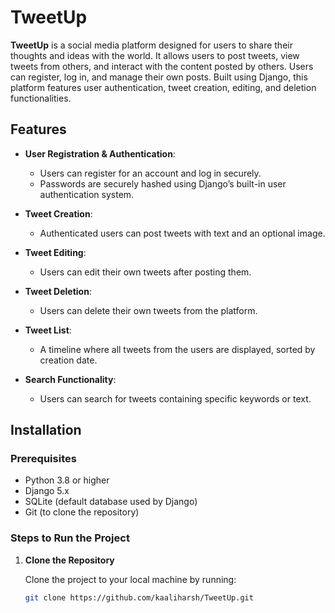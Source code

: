 # TweetUp

**TweetUp** is a social media platform designed for users to share their thoughts and ideas with the world. It allows users to post tweets, view tweets from others, and interact with the content posted by others. Users can register, log in, and manage their own posts. Built using Django, this platform features user authentication, tweet creation, editing, and deletion functionalities.

## Features

- **User Registration & Authentication**: 
  - Users can register for an account and log in securely.
  - Passwords are securely hashed using Django’s built-in user authentication system.
  
- **Tweet Creation**: 
  - Authenticated users can post tweets with text and an optional image.
  
- **Tweet Editing**: 
  - Users can edit their own tweets after posting them.
  
- **Tweet Deletion**: 
  - Users can delete their own tweets from the platform.
  
- **Tweet List**: 
  - A timeline where all tweets from the users are displayed, sorted by creation date.
  
- **Search Functionality**: 
  - Users can search for tweets containing specific keywords or text.

## Installation

### Prerequisites

- Python 3.8 or higher
- Django 5.x
- SQLite (default database used by Django)
- Git (to clone the repository)

### Steps to Run the Project

1. **Clone the Repository**

   Clone the project to your local machine by running:

   ```bash
   git clone https://github.com/kaaliharsh/TweetUp.git
